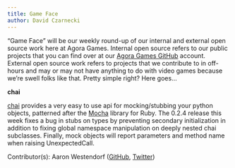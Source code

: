 ```yaml
---
title: Game Face
author: David Czarnecki
---
```

“Game Face” will be our weekly round-up of our internal and external open source work here at Agora Games. Internal open source refers to our public projects that you can find over at our [Agora Games GitHub](https://github.com/agoragames/) account. External open source work refers to projects that we contribute to in off-hours and may or may not have anything to do with video games because we’re swell folks like that. Pretty simple right? Here goes…

 **chai**

 [chai](https://github.com/agoragames/chai) provides a very easy to use api for mocking/stubbing your python objects, patterned after the [Mocha](http://mocha.rubyforge.org/) library for Ruby. The 0.2.4 release this week fixes a bug in stubs on types by preventing secondary initialization in addition to fixing global namespace manipulation on deeply nested chai subclasses. Finally, mock objects will report parameters and method name when raising UnexpectedCall.

 Contributor(s): Aaron Westendorf ([GitHub](https://github.com/awestendorf/), [Twitter](https://twitter.com/WashUffize))
